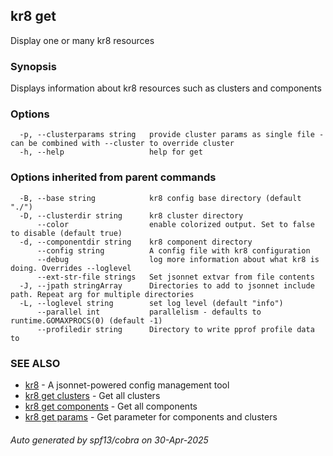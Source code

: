 ## kr8 get

Display one or many kr8 resources

### Synopsis

Displays information about kr8 resources such as clusters and components

### Options

```
  -p, --clusterparams string   provide cluster params as single file - can be combined with --cluster to override cluster
  -h, --help                   help for get
```

### Options inherited from parent commands

```
  -B, --base string            kr8 config base directory (default "./")
  -D, --clusterdir string      kr8 cluster directory
      --color                  enable colorized output. Set to false to disable (default true)
  -d, --componentdir string    kr8 component directory
      --config string          A config file with kr8 configuration
      --debug                  log more information about what kr8 is doing. Overrides --loglevel
      --ext-str-file strings   Set jsonnet extvar from file contents
  -J, --jpath stringArray      Directories to add to jsonnet include path. Repeat arg for multiple directories
  -L, --loglevel string        set log level (default "info")
      --parallel int           parallelism - defaults to runtime.GOMAXPROCS(0) (default -1)
      --profiledir string      Directory to write pprof profile data to
```

### SEE ALSO

* [kr8](kr8.md)	 - A jsonnet-powered config management tool
* [kr8 get clusters](kr8_get_clusters.md)	 - Get all clusters
* [kr8 get components](kr8_get_components.md)	 - Get all components
* [kr8 get params](kr8_get_params.md)	 - Get parameter for components and clusters

###### Auto generated by spf13/cobra on 30-Apr-2025
